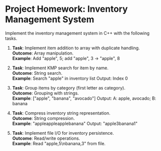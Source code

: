 # Project Homework: Inventory Management System

Implement the inventory management system in C++ with the following tasks.

1. **Task**: Implement item addition to array with duplicate handling.  
   **Outcome**: Array manipulation.  
   **Example**: Add "apple", 5; add "apple", 3 -> "apple", 8

2. **Task**: Implement KMP search for item by name.  
   **Outcome**: String search.  
   **Example**: Search "apple" in inventory list Output: Index 0

3. **Task**: Group items by category (first letter as category).  
   **Outcome**: Grouping with strings.  
   **Example**: ["apple", "banana", "avocado"] Output: A: apple, avocado; B: banana

4. **Task**: Compress inventory string representation.  
   **Outcome**: String compression.  
   **Example**: "appleappleapplebanana" Output: "apple3banana1"

5. **Task**: Implement file I/O for inventory persistence.  
   **Outcome**: Read/write operations.  
   **Example**: Read "apple,5\nbanana,3" from file.